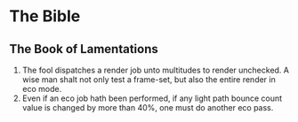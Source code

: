 # The Bible


## The Book of Lamentations

1. The fool dispatches a render job unto multitudes to render unchecked. A wise man shalt not only test a frame-set, but also the entire render in eco mode.
2. Even if an eco job hath been performed, if any light path bounce count value is changed by more than 40%, one must do another eco pass.
